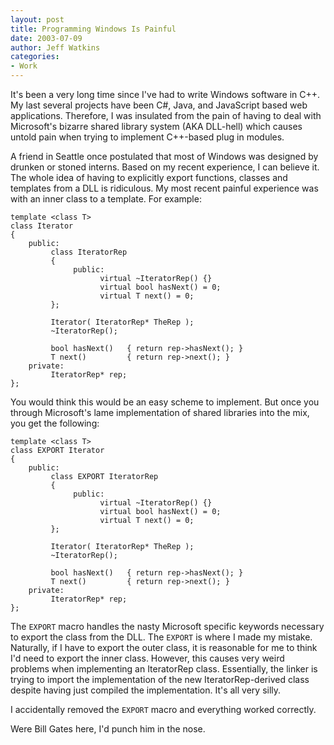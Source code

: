 ```yaml
---
layout: post
title: Programming Windows Is Painful
date: 2003-07-09
author: Jeff Watkins
categories:
- Work
---
```


It's been a very long time since I've had to write Windows software in C++. My last several projects have been C#, Java, and JavaScript based web applications. Therefore, I was insulated from the pain of having to deal with Microsoft's bizarre shared library system (AKA DLL-hell) which causes untold pain when trying to implement C++-based plug in modules.

A friend in Seattle once postulated that most of Windows was designed by drunken or stoned interns. Based on my recent experience, I can believe it. The whole idea of having to explicitly export functions, classes and templates from a DLL is ridiculous. My most recent painful experience was with an inner class to a template. For example:

    template <class T>
    class Iterator
    {
        public:
             class IteratorRep
             {
                  public:
                        virtual ~IteratorRep() {}
                        virtual bool hasNext() = 0;
                        virtual T next() = 0;
             };

             Iterator( IteratorRep* TheRep );
             ~IteratorRep();

             bool hasNext()   { return rep->hasNext(); }
             T next()         { return rep->next(); }
        private:
             IteratorRep* rep;
    };

You would think this would be an easy scheme to implement. But once you through Microsoft's lame implementation of shared libraries into the mix, you get the following:

    template <class T>
    class EXPORT Iterator
    {
        public:
             class EXPORT IteratorRep
             {
                  public:
                        virtual ~IteratorRep() {}
                        virtual bool hasNext() = 0;
                        virtual T next() = 0;
             };

             Iterator( IteratorRep* TheRep );
             ~IteratorRep();

             bool hasNext()   { return rep->hasNext(); }
             T next()         { return rep->next(); }
        private:
             IteratorRep* rep;
    };

The <code>EXPORT</code> macro handles the nasty Microsoft specific keywords necessary to export the class from the DLL. The <code>EXPORT</code> is where I made my mistake. Naturally, if I have to export the outer class, it is reasonable for me to think I'd need to export the inner class. However, this causes very weird problems when implementing an IteratorRep class. Essentially, the linker is trying to import the implementation of the new IteratorRep-derived class despite having just compiled the implementation. It's all very silly.

I accidentally removed the <code>EXPORT</code> macro and everything worked correctly.

Were Bill Gates here, I'd punch him in the nose.